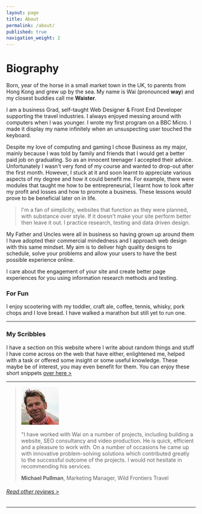 ```yaml
---
layout: page
title: About
permalink: /about/
published: true
navigation_weight: 2
---
```


# Biography

Born, year of the horse in a small market town in the UK, to parents from Hong Kong and grew up by the sea. My name is Wai (pronounced **way**) and my closest buddies call me **Waister**.

I am a business Grad, self-taught Web Designer & Front End Developer supporting the travel industries. I always enjoyed messing around with computers when I was younger. I wrote my first program on a BBC Micro. I made it display my name infinitely when an unsuspecting user touched the keyboard.

Despite my love of computing and gaming I chose Business as my major, mainly because I was told by family and friends that I would get a better paid job on graduating. So as an innocent teenager I accepted their advice. Unfortunately I wasn't very fond of my course and wanted to drop-out after the first month. However, I stuck at it and soon learnt to appreciate various aspects of my degree and how it could benefit me. For example, there were modules that taught me how to be entrepreneurial, I learnt how to look after my profit and losses and how to promote a business. These lessons would prove to be beneficial later on in life.

> I'm a fan of simplicity, websites that function as they were planned, with substance over style.  If it doesn't make your site perform better then leave it out. I practice research, testing and data driven design.

My Father and Uncles were all in business so having grown up around them I have adopted their commercial mindedness and I approach web design with this same mindset. My aim is to deliver high quality designs to schedule, solve your problems and allow your users to have the best possible experience online.

I care about the engagement of your site and create better page experiences for you using information research methods and testing.

### For Fun
I enjoy scootering with my toddler, craft ale, coffee, tennis, whisky, pork chops and I love bread. I have walked a marathon but still yet to run one.

---

### My Scribbles
I have a section on this website where I write about random things and stuff I have come across on the web that have either, enlightened me, helped with a task or offered some insight or some useful knowledge. These maybe be of interest, you may even benefit for them. You can enjoy these short snippets [over here >](/notes/)

---

> ![Michael Pullman](/images/testimonial-pics/mike-100x100.jpg "Michael Pullman")
>
> "I have worked with Wai on a number of projects, including building a website, SEO consultancy and video production. He is quick, efficient and a pleasure to work with. On a number of
> occasions he came up with innovative problem-solving solutions which contributed greatly to the successful outcome of the projects. I would not hesitate in recommending his services.
>
> __Michael Pullman__, Marketing Manager, Wild Frontiers Travel

###### [Read other reviews >](/reviews/)

---

